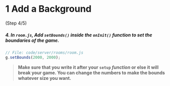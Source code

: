 # 1 Add a Background
 (Step 4/5)

##### 4. In `room.js`, Add `setBounds()` inside the `onInit()` function to set the boundaries of the game.

``` javascript
// File: code/server/rooms/room.js
g.setBounds(2000, 2000);
```

> **Make sure that you write it after your `setup` _function_ or else it will break your game. You can change the numbers to make the bounds whatever size you want.**